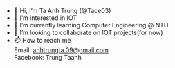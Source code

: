 - 👋 Hi, I’m Ta Anh Trung (@Tace03)
- 👀 I’m interested in IOT
- 🌱 I’m currently learning Computer Engineering @ NTU
- 💞️ I’m looking to collaborate on IOT projects(for now)
- 📫 How to reach me </br>
Email: anhtrungta.09@gmail.com </br>
Facebook: Trung Taanh

<!---
Tace03/Tace03 is a ✨ special ✨ repository because its `README.md` (this file) appears on your GitHub profile.
You can click the Preview link to take a look at your changes.
--->
